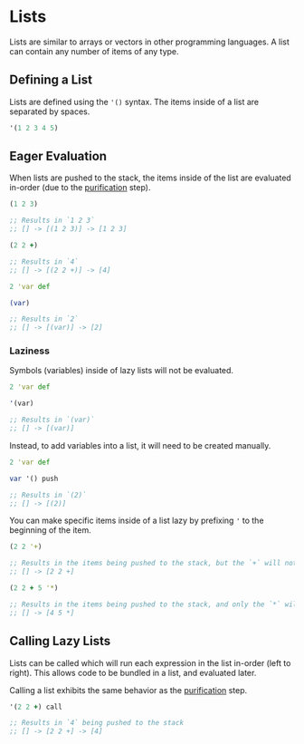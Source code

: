# Lists

Lists are similar to arrays or vectors in other programming languages. A list can contain any number of items of any type.

## Defining a List

Lists are defined using the `'()` syntax. The items inside of a list are separated by spaces.

```clojure
'(1 2 3 4 5)
```

## Eager Evaluation

When lists are pushed to the stack, the items inside of the list are evaluated in-order (due to the [purification](../introduction/stack#purification) step).

```clojure
(1 2 3)

;; Results in `1 2 3`
;; [] -> [(1 2 3)] -> [1 2 3]

(2 2 +)

;; Results in `4`
;; [] -> [(2 2 +)] -> [4]

2 'var def

(var)

;; Results in `2`
;; [] -> [(var)] -> [2]
```

### Laziness

Symbols (variables) inside of lazy lists will not be evaluated.

```clojure
2 'var def

'(var)

;; Results in `(var)`
;; [] -> [(var)]
```

Instead, to add variables into a list, it will need to be created manually.

```clojure
2 'var def

var '() push

;; Results in `(2)`
;; [] -> [(2)]
```

You can make specific items inside of a list lazy by prefixing `'` to the beginning of the item.

```clojure
(2 2 '+)

;; Results in the items being pushed to the stack, but the `+` will not be not called
;; [] -> [2 2 +]

(2 2 + 5 '*)

;; Results in the items being pushed to the stack, and only the `*` will not be called
;; [] -> [4 5 *]
```

## Calling Lazy Lists

Lists can be called which will run each expression in the list in-order (left to right). This allows code to be bundled in a list, and evaluated later.

Calling a list exhibits the same behavior as the [purification](../introduction/stack.md#purification) step.

```clojure
'(2 2 +) call

;; Results in `4` being pushed to the stack
;; [] -> [2 2 +] -> [4]
```

<!-- **Note: Running `call` on a list doesn't provide the same behavior as the [purification](../introduction/stack#purification) step. It evaluates the items in the list, and doesn't keep the items inside the bounds of the list. To keep the items inside the bounds of the list, you can use the `call-list` operator.** -->

<!-- TODO: we need to add the call-list intrinsic -->
<!-- ## The `call-list` Operator

To perform the same behavior as pushing a non-lazy list to the stack, to a lazy list, you can use the `call-list` operator. This works differently than `call`, which evaluates and unwraps the results onto the stack.

```clojure
'(2 2 +) call-list

;; Results in `(4)` being pushed to the stack
;; [] -> [(4)]
``` -->

